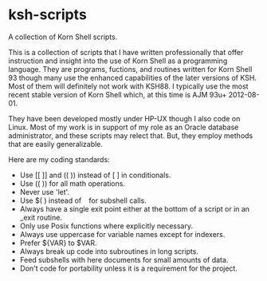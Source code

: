 # ksh-scripts
A collection of Korn Shell scripts.

This is a collection of scripts that I have written professionally that offer instruction and insight into the use of Korn Shell as a programming language.  They are programs, fuctions, and routines written for Korn Shell 93 though many use the enhanced capabilities of the later versions of KSH.  Most of them will definitely not work with KSH88.  I typically use the most recent stable version of Korn Shell which, at this time is AJM 93u+ 2012-08-01.

They have been developed mostly under HP-UX though I also code on Linux.  Most of my work is in support of my role as an Oracle database administrator, and these scripts may relect that.  But, they employ methods that are easily generalizable.

Here are my coding standards:

- Use [[ ]] and (( )) instead of [  ] in conditionals.
- Use (( )) for all math operations.
- Never use 'let'.
- Use $( ) instead of ` ` for subshell calls.
- Always have a single exit point either at the bottom of a script or in an _exit routine.
- Only use Posix functions where explicitly necessary.
- Always use uppercase for variable names except for indexers.
- Prefer ${VAR} to $VAR.
- Always break up code into subroutines in long scripts.
- Feed subshells with here documents for small amounts of data.
- Don't code for portability unless it is a requirement for the project.

